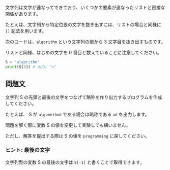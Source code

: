 文字列は文字が連なってできており、いくつかの要素が連なったリストと密接な関係があります。

たとえば、文字列から特定位置の文字を抜き出すには、リストの場合と同様に `[]` 記法を用います。

次のコードは、`algorithm` という文字列の前から 3 文字目を抜き出すものです。

リストと同様、はじめの文字を 0 番目と数えていることに注意してください。

```python
S = "algorithm"
print(S[3]) # 出力: "o"
```

## 問題文

文字列 S の先頭と最後の文字をつなげて略称を作り出力するプログラムを作成してください。

たとえば、 S が `algomethod` である場合は略称である `ad` を出力します。

問題を解く際に変数 S の値を変更して実験しても構いません。

ただし、解答を提出する際は S の値を `programming` に戻してください。

### ヒント: 最後の文字

文字列型の変数 S の最後の文字は `S[-1]` と書くことで取得できます。
